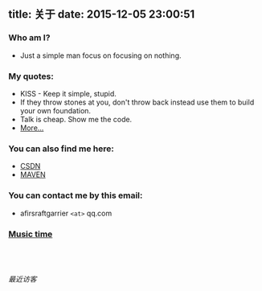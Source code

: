 title: 关于
date: 2015-12-05 23:00:51
---

### Who am I?

* Just a simple man focus on focusing on nothing.

### My quotes:

* KISS - Keep it simple, stupid.
* If they throw stones at you, don't throw back instead use them to build your own foundation.
* Talk is cheap. Show me the code.
* [More...](/2016/11/14/国外关于扔石头的格言/)

### You can also find me here:

* [CSDN](http://blog.csdn.net/afirsraftgarrier)
* [MAVEN](http://mvnrepository.com/artifact/com.lianquna)

### You can contact me by this email:

* afirsraftgarrier `<at>` qq.com

### [Music time](/2016/11/14/我喜欢的音乐/)

</br>
</br>

###### 最近访客

<div class="ds-recent-visitors" data-num-items="1000"
     data-avatar-size="42" id="ds-recent-visitors"/>

